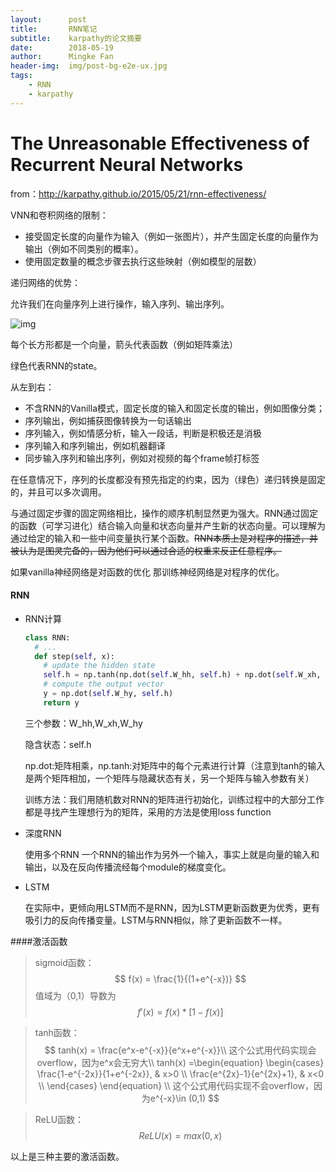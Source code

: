 ```yaml
---
layout:      post
title:       RNN笔记
subtitle:    karpathy的论文摘要
date:        2018-05-19
author:      Mingke Fan
header-img:  img/post-bg-e2e-ux.jpg
tags:
    - RNN
    - karpathy
---
```


# The Unreasonable Effectiveness of Recurrent Neural Networks

from：http://karpathy.github.io/2015/05/21/rnn-effectiveness/

VNN和卷积网络的限制：

* 接受固定长度的向量作为输入（例如一张图片），并产生固定长度的向量作为输出（例如不同类别的概率）。
* 使用固定数量的概念步骤去执行这些映射（例如模型的层数）

递归网络的优势：

允许我们在向量序列上进行操作，输入序列、输出序列。

![img](http://karpathy.github.io/assets/rnn/diags.jpeg)

每个长方形都是一个向量，箭头代表函数（例如矩阵乘法）

绿色代表RNN的state。

从左到右：

* 不含RNN的Vanilla模式，固定长度的输入和固定长度的输出，例如图像分类；
* 序列输出，例如捕获图像转换为一句话输出
* 序列输入，例如情感分析，输入一段话，判断是积极还是消极
* 序列输入和序列输出，例如机器翻译
* 同步输入序列和输出序列，例如对视频的每个frame帧打标签

在任意情况下，序列的长度都没有预先指定的约束，因为（绿色）递归转换是固定的，并且可以多次调用。

与通过固定步骤的固定网络相比，操作的顺序机制显然更为强大。RNN通过固定的函数（可学习进化）结合输入向量和状态向量并产生新的状态向量。可以理解为通过给定的输入和一些中间变量执行某个函数。~~RNN本质上是对程序的描述，并被认为是图灵完备的，因为他们可以通过合适的权重来反正任意程序。~~

如果vanilla神经网络是对函数的优化 那训练神经网络是对程序的优化。

#### RNN 

* RNN计算

  ```python
  class RNN:
    # ...
    def step(self, x):
      # update the hidden state
      self.h = np.tanh(np.dot(self.W_hh, self.h) + np.dot(self.W_xh, x))
      # compute the output vector
      y = np.dot(self.W_hy, self.h)
      return y
  ```

  三个参数：W_hh,W_xh,W_hy

  隐含状态：self.h

  np.dot:矩阵相乘，np.tanh:对矩阵中的每个元素进行计算（注意到tanh的输入是两个矩阵相加，一个矩阵与隐藏状态有关，另一个矩阵与输入参数有关）

  训练方法：我们用随机数对RNN的矩阵进行初始化，训练过程中的大部分工作都是寻找产生理想行为的矩阵，采用的方法是使用loss function

* 深度RNN

  使用多个RNN 一个RNN的输出作为另外一个输入，事实上就是向量的输入和输出，以及在反向传播流经每个module的梯度变化。

* LSTM

  在实际中，更倾向用LSTM而不是RNN，因为LSTM更新函数更为优秀，更有吸引力的反向传播变量。LSTM与RNN相似，除了更新函数不一样。



####激活函数

> sigmoid函数：
> $$
> f(x) = \frac{1}{(1+e^{-x})}
> $$
> 值域为（0,1）导数为
> $$
> f'(x) = f(x)*[1-f(x)]
> $$
>

> tanh函数：
> $$
> tanh(x) = \frac{e^x-e^{-x}}{e^x+e^{-x}}\\  
> 这个公式用代码实现会overflow，因为e^x会无穷大\\
> tanh(x) =\begin{equation}
> \begin{cases}
> \frac{1-e^{-2x}}{1+e^{-2x}}, & x>0 \\
> \frac{e^{2x}-1}{e^{2x}+1}, & x<0 \\
> \end{cases}
> \end{equation}  \\ 
> 这个公式用代码实现不会overflow，因为e^{-x}\in (0,1)
> $$
>

> ReLU函数：
> $$
> ReLU(x) =max(0,x)
> $$
>

以上是三种主要的激活函数。